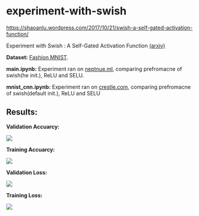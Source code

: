 # experiment-with-swish
https://shaoanlu.wordpress.com/2017/10/21/swish-a-self-gated-activation-function/

Experiment with Swish : A Self-Gated Activation Function [(arxiv)](https://arxiv.org/abs/1710.05941)

**Dataset:** [Fashion MNIST](https://github.com/zalandoresearch/fashion-mnist).

**main.ipynb:** Experiment ran on [neptnue.ml](https://neptune.ml/), comparing prefromacne of swish(he init.), ReLU and SELU.

**mnist_cnn.ipynb:** Experiment ran on [crestle.com](http://crestle.com/), comparing prefromacne of swish(default init.), ReLU and SELU

## Results:

**Validation Accuarcy:**

![](https://github.com/shaoanlu/experiment-with-swish/blob/master/swish_val_acc.png)

**Training Accuarcy:**

![](https://github.com/shaoanlu/experiment-with-swish/blob/master/swish_trn_acc.png)

**Validation Loss:**

![](https://github.com/shaoanlu/experiment-with-swish/blob/master/swish_val_loss.png)

**Training Loss:**

![](https://github.com/shaoanlu/experiment-with-swish/blob/master/swish_trn_loss.png)
